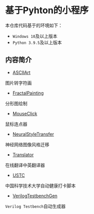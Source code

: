 # 基于Pyhton的小程序

本仓库代码基于的环境如下：

- `Windows 10`及以上版本
- `Python 3.9.5`及以上版本

## 内容简介

- [ASCIIArt](./ASCIIArt/README.md)

图片转字符画

- [FractalPainting](./FractalPainting/README.md)

分形图绘制

- [MouseClick](./MouseClick/README.md)

鼠标连点器

- [NeuralStyleTransfer](./NeuralStyleTransfer/README.md)

神经网络图像风格迁移

- [Translator](./Translator/README.md)

在线翻译中英翻译器

- [USTC](./USTC/README.md)

中国科学技术大学自动健康打卡脚本

- [VerilogTestbenchGen](./VerilogTestbenchGen/README.md)

`Verilog Testbench`自动生成器